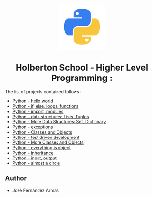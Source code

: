 <p align="center">
    <img width="150" height="150" src="./kisspng-angle-text-symbol-brand-other-python-5ab0c09b9ea1a7.3286927515215330836498.png"
</p>

<h1 align="center">Holberton School - Higher Level Programming :</h1>


The list of projects contained follows :


* [Python - hello world](./python-hello_world)
* [Python - if, else, loops, functions](./python-if_else_loops_functions)
* [Python - import, modules](./python-import_modules)
* [Python - data structures: Lists, Tuples](./python-data_structures)
* [Python - More Data Structures: Set, Dictionary](./python-more_data_structures)
* [Python - exceptions](./python-exceptions)
* [Python - Classes and Objects](./python-classes)
* [Python - test driven development](./python-test_driven_development)
* [Python - More Classes and Objects](./python-more_classes)
* [Python - everything is object](./python-everything_is_object)
* [Python - inheritance](./python-inheritance)
* [Python - input, output](./python-input_output)
* [Python - almost a circle](./python-almost_a_circle)

## Author 

* José Fernàndez Armas
